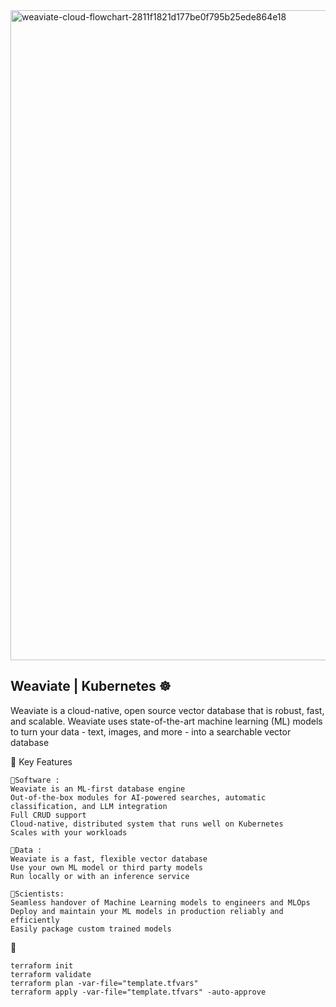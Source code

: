 <img width="2400" height="1040" alt="weaviate-cloud-flowchart-2811f1821d177be0f795b25ede864e18" src="https://github.com/user-attachments/assets/36e0230d-6c4a-4d52-ae5d-d1ed8123b01c" />


## Weaviate | Kubernetes ☸️
Weaviate is a cloud-native, open source vector database that is robust, fast, and scalable.
Weaviate uses state-of-the-art machine learning (ML) models to turn your data - text, images, and more - into a searchable vector database


🎯 Key Features
```
🔌Software :
Weaviate is an ML-first database engine
Out-of-the-box modules for AI-powered searches, automatic classification, and LLM integration
Full CRUD support
Cloud-native, distributed system that runs well on Kubernetes
Scales with your workloads

🔌Data :
Weaviate is a fast, flexible vector database
Use your own ML model or third party models
Run locally or with an inference service

🔌Scientists:
Seamless handover of Machine Learning models to engineers and MLOps
Deploy and maintain your ML models in production reliably and efficiently
Easily package custom trained models
```

🚀 
```
terraform init
terraform validate
terraform plan -var-file="template.tfvars"
terraform apply -var-file="template.tfvars" -auto-approve
```





